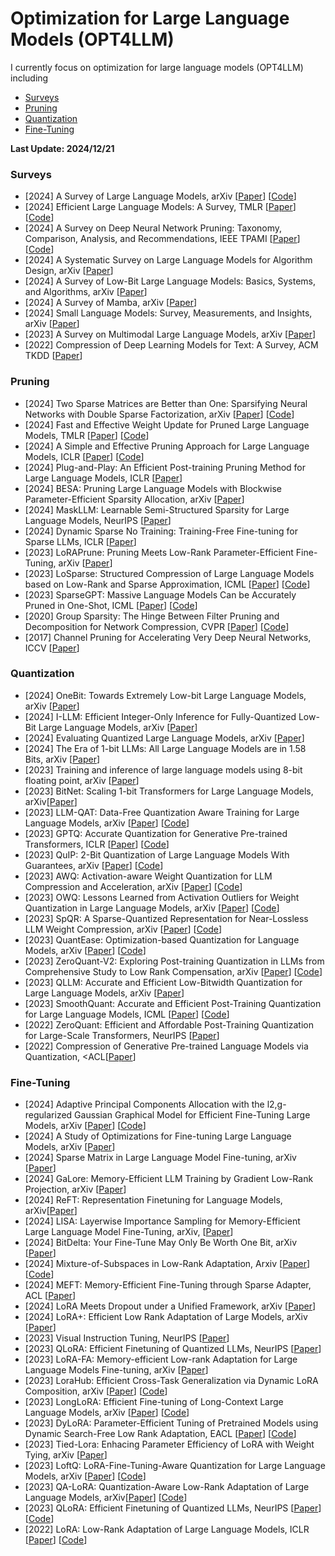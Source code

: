 # Optimization for Large Language Models (OPT4LLM)

I currently focus on optimization for large language models (OPT4LLM) including
- [Surveys](#Surveys)
- [Pruning](#Pruning)
- [Quantization](#Quantization)
- [Fine-Tuning](#Fine-Tuning)
  
<strong> Last Update: 2024/12/21 </strong>



<a name="Surveys" />

### Surveys
- [2024] A Survey of Large Language Models, arXiv [[Paper](https://arxiv.org/abs/2303.18223)] [[Code](https://github.com/RUCAIBox/LLMSurvey)]
- [2024] Efficient Large Language Models: A Survey, TMLR [[Paper](https://arxiv.org/abs/2312.03863)] [[Code](https://github.com/AIoT-MLSys-Lab/Efficient-LLMs-Survey)]
- [2024] A Survey on Deep Neural Network Pruning: Taxonomy, Comparison, Analysis, and Recommendations, IEEE TPAMI  [[Paper](https://ieeexplore.ieee.org/abstract/document/10643325/)] [[Code](https://github.com/hrcheng1066/awesome-pruning)]
- [2024] A Systematic Survey on Large Language Models for Algorithm Design, arXiv [[Paper](https://arxiv.org/abs/2410.14716)]
- [2024] A Survey of Low-Bit Large Language Models: Basics, Systems, and Algorithms, arXiv [[Paper](https://arxiv.org/abs/2409.16694)]
- [2024] A Survey of Mamba, arXiv [[Paper](https://arxiv.org/abs/2408.01129)] 
- [2024] Small Language Models: Survey, Measurements, and Insights, arXiv [[Paper](https://arxiv.org/abs/2409.15790)]
- [2023] A Survey on Multimodal Large Language Models, arXiv [[Paper](https://arxiv.org/abs/2306.13549)]    
- [2022] Compression of Deep Learning Models for Text: A Survey, ACM TKDD [[Paper](https://dl.acm.org/doi/full/10.1145/3487045)]



 
<a name="Pruning" />

### Pruning

- [2024] Two Sparse Matrices are Better than One: Sparsifying Neural Networks with Double Sparse Factorization, arXiv [[Paper](https://arxiv.org/abs/2409.18850)]  [[Code](https://github.com/usamec/double_sparse)]
- [2024] Fast and Effective Weight Update for Pruned Large Language Models, TMLR [[Paper](https://openreview.net/forum?id=1hcpXd9Jir)] [[Code](https://github.com/fmfi-compbio/admm-pruning)]
- [2024] A Simple and Effective Pruning Approach for Large Language Models, ICLR [[Paper](https://arxiv.org/abs/2306.11695)] [[Code](https://github.com/locuslab/wanda)]
- [2024] Plug-and-Play: An Efficient Post-training Pruning Method for Large Language Models, ICLR [[Paper](https://openreview.net/forum?id=Tr0lPx9woF)] 
- [2024] BESA: Pruning Large Language Models with Blockwise Parameter-Efficient Sparsity Allocation, arXiv [[Paper](https://arxiv.org/abs/2402.16880)]
- [2024] MaskLLM: Learnable Semi-Structured Sparsity for Large Language Models, NeurIPS [[Paper](https://arxiv.org/abs/2409.17481)] 
- [2024] Dynamic Sparse No Training: Training-Free Fine-tuning for Sparse LLMs, ICLR [[Paper](https://arxiv.org/abs/2310.08915)] 
- [2023] LoRAPrune: Pruning Meets Low-Rank Parameter-Efficient Fine-Tuning, arXiv [[Paper](https://doi.org/10.48550/arXiv.2305.18403)]
- [2023] LoSparse: Structured Compression of Large Language Models based on Low-Rank and Sparse Approximation, ICML [[Paper](https://proceedings.mlr.press/v202/li23ap.html)] [[Code](https://github.com/yxli2123/LoSparse)]
- [2023] SparseGPT: Massive Language Models Can be Accurately Pruned in One-Shot, ICML [[Paper](https://arxiv.org/abs/2301.00774)] [[Code](https://github.com/IST-DASLab/sparsegpt)]
- [2020] Group Sparsity: The Hinge Between Filter Pruning and Decomposition for Network Compression, CVPR [[Paper](https://openaccess.thecvf.com/content_CVPR_2020/html/Li_Group_Sparsity_The_Hinge_Between_Filter_Pruning_and_Decomposition_for_CVPR_2020_paper.html)] [[Code](https://github.com/ofsoundof/group_sparsity)]
- [2017] Channel Pruning for Accelerating Very Deep Neural Networks, ICCV [[Paper](https://openaccess.thecvf.com/content_iccv_2017/html/He_Channel_Pruning_for_ICCV_2017_paper.html)]



<a name="Quantization" />

### Quantization

- [2024] OneBit: Towards Extremely Low-bit Large Language Models, arXiv [[Paper](https://arxiv.org/abs/2402.11295)] 
- [2024] I-LLM: Efficient Integer-Only Inference for Fully-Quantized Low-Bit Large Language Models, arXiv [[Paper](https://arxiv.org/abs/2405.17849)] 
- [2024] Evaluating Quantized Large Language Models, arXiv [[Paper](https://arxiv.org/abs/2402.18158)]
- [2024] The Era of 1-bit LLMs: All Large Language Models are in 1.58 Bits, arXiv [[Paper](https://arxiv.org/abs/2402.17764)]
- [2023] Training and inference of large language models using 8-bit floating point, arXiv [[Paper](https://arxiv.org/abs/2309.17224)]
- [2023] BitNet: Scaling 1-bit Transformers for Large Language Models, arXiv[[Paper](https://arxiv.org/abs/2310.11453)]
- [2023] LLM-QAT: Data-Free Quantization Aware Training for Large Language Models, arXiv [[Paper](https://arxiv.org/abs/2305.17888)] [[Code](https://github.com/facebookresearch/LLM-QAThttps://github.com/facebookresearch/LLM-QAT)]
- [2023] GPTQ: Accurate Quantization for Generative Pre-trained Transformers, ICLR [[Paper](https://openreview.net/forum?id=tcbBPnfwxS)] [[Code](https://github.com/IST-DASLab/gptq)]
- [2023] QuIP: 2-Bit Quantization of Large Language Models With Guarantees, arXiv [[Paper](https://arxiv.org/abs/2307.13304)] [[Code](https://github.com/jerry-chee/QuIP)]
- [2023] AWQ: Activation-aware Weight Quantization for LLM Compression and Acceleration,  arXiv  [[Paper](https://arxiv.org/abs/2306.00978)] [[Code](https://github.com/mit-han-lab/llm-awq)]
- [2023] OWQ: Lessons Learned from Activation Outliers for Weight Quantization in Large Language Models, arXiv </ins> [[Paper](https://arxiv.org/abs/2306.02272)] [[Code](https://github.com/xvyaward/owq)]
- [2023] SpQR: A Sparse-Quantized Representation for Near-Lossless LLM Weight Compression, arXiv [[Paper](https://arxiv.org/pdf/2306.03078)] [[Code](https://github.com/Vahe1994/SpQR)]
- [2023] QuantEase: Optimization-based Quantization for Language Models, arXiv [[Paper](https://arxiv.org/abs/2309.01885)] [[Code](https://github.com/linkedin/QuantEase)]
- [2023] ZeroQuant-V2: Exploring Post-training Quantization in LLMs from Comprehensive Study to Low Rank Compensation, arXiv [[Paper](https://arxiv.org/abs/2303.08302)] [[Code](https://github.com/microsoft/DeepSpeed)]
- [2023] QLLM: Accurate and Efficient Low-Bitwidth Quantization for Large Language Models, arXiv [[Paper](https://arxiv.org/abs/2310.08041)]
- [2023] SmoothQuant: Accurate and Efficient Post-Training Quantization for Large Language Models, ICML [[Paper](https://arxiv.org/abs/2211.10438)] [[Code](https://github.com/mit-han-lab/smoothquant)]
- [2022] ZeroQuant: Efficient and Affordable Post-Training Quantization for Large-Scale Transformers, NeurIPS [[Paper](https://proceedings.neurips.cc/paper_files/paper/2022/hash/adf7fa39d65e2983d724ff7da57f00ac-Abstract-Conference.html)]
- [2022] Compression of Generative Pre-trained Language Models via Quantization, <ACL[[Paper](https://aclanthology.org/2022.acl-long.331.pdf)]

  

### Fine-Tuning
- [2024] Adaptive Principal Components Allocation with the l2,g-regularized Gaussian Graphical Model for Efficient Fine-Tuning Large Models, arXiv [[Paper](https://arxiv.org/abs/2412.08592)] [[Code](https://github.com/jzheng20/Course_projects.git)]
- [2024] A Study of Optimizations for Fine-tuning Large Language Models, arXiv [[Paper](https://arxiv.org/abs/2406.02290)] 
- [2024] Sparse Matrix in Large Language Model Fine-tuning, arXiv [[Paper](https://arxiv.org/pdf/2405.15525)] 
- [2024] GaLore: Memory-Efficient LLM Training by Gradient Low-Rank Projection, arXiv [[Paper](https://arxiv.org/abs/2403.03507)] 
- [2024] ReFT: Representation Finetuning for Language Models, arXiv[[Paper](https://arxiv.org/abs/2404.03592)] 
- [2024] LISA: Layerwise Importance Sampling for Memory-Efficient Large Language Model Fine-Tuning, arXiv, [[Paper](https://arxiv.org/abs/2403.17919)] 
- [2024] BitDelta: Your Fine-Tune May Only Be Worth One Bit, arXiv [[Paper](https://arxiv.org/abs/2402.10193)] 
- [2024] Mixture-of-Subspaces in Low-Rank Adaptation, Arxiv [[Paper](https://arxiv.org/pdf/2406.11909)] [[Code](https://github.com/wutaiqiang/MoSLoRA)]
- [2024] MEFT: Memory-Efficient Fine-Tuning through Sparse Adapter, ACL [[Paper](https://arxiv.org/html/2406.04984v1)]
- [2024] LoRA Meets Dropout under a Unified Framework, arXiv [[Paper](https://arxiv.org/abs/2403.00812)]
- [2024] LoRA+: Efficient Low Rank Adaptation of Large Models, arXiv [[Paper](https://arxiv.org/abs/2402.12354)]
- [2023] Visual Instruction Tuning, NeurIPS [[Paper](https://proceedings.neurips.cc/paper_files/paper/2023/hash/6dcf277ea32ce3288914faf369fe6de0-Abstract-Conference.html)]
- [2023] QLoRA: Efficient Finetuning of Quantized LLMs, NeurIPS [[Paper](https://proceedings.neurips.cc/paper_files/paper/2023/hash/1feb87871436031bdc0f2beaa62a049b-Abstract-Conference.html)]
- [2023] LoRA-FA: Memory-efficient Low-rank Adaptation for Large Language Models Fine-tuning, arXiv [[Paper](https://arxiv.org/abs/2308.03303)]
- [2023] LoraHub: Efficient Cross-Task Generalization via Dynamic LoRA Composition, arXiv [[Paper](https://arxiv.org/abs/2307.13269)] [[Code](https://github.com/sail-sg/lorahub)]
- [2023] LongLoRA: Efficient Fine-tuning of Long-Context Large Language Models, arXiv [[Paper](https://arxiv.org/abs/2309.12307)] [[Code](https://github.com/dvlab-research/LongLoRA)]
- [2023] DyLoRA: Parameter-Efficient Tuning of Pretrained Models using Dynamic Search-Free Low Rank Adaptation, EACL [[Paper](https://aclanthology.org/2023.eacl-main.239/)] [[Code](https://github.com/huawei-noah/KD-NLP/tree/main/DyLoRA)]
- [2023] Tied-Lora: Enhacing Parameter Efficiency of LoRA with Weight Tying, arXiv [[Paper](https://arxiv.org/abs/2311.09578)]
- [2023] LoftQ: LoRA-Fine-Tuning-Aware Quantization for Large Language Models, arXiv [[Paper](https://arxiv.org/abs/2310.08659)] [[Code](https://github.com/yxli2123/LoftQ)]
- [2023] QA-LoRA: Quantization-Aware Low-Rank Adaptation of Large Language Models, arXiv[[Paper](https://arxiv.org/abs/2309.14717 )] [[Code](https://github.com/yuhuixu1993/qa-lora)]
- [2023] QLoRA: Efficient Finetuning of Quantized LLMs, NeurIPS [[Paper](https://arxiv.org/abs/2305.14314)] [[Code](https://github.com/artidoro/qlora)] 
- [2022] LoRA: Low-Rank Adaptation of Large Language Models, ICLR [[Paper](https://openreview.net/forum?id=nZeVKeeFYf9)] [[Code](https://github.com/microsoft/LoRA)]

